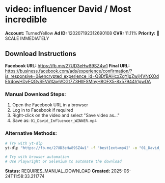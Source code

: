 # video: influencer David / Most incredible

**Account:** TurnedYellow
**Ad ID:** 120207192312690108
**CVR:** 11.11%
**Priority:** 🥇 SCALE IMMEDIATELY

## Download Instructions

**Facebook URL:** https://fb.me/27UD3eHw89SZ4w1
**Final URL:** https://business.facebook.com/ads/experience/confirmation/?is_responsive=0&encrypted_experience_id=Q8DfBAHcxZgYIgZwjl4VNtXOdEIr4owHDyFQGvSEVii1QxeVCGt7Z3HIIFSMnyH8OFX5-8x57944h1gwDA

### Manual Download Steps:
1. Open the Facebook URL in a browser
2. Log in to Facebook if required
3. Right-click on the video and select "Save video as..."
4. Save as: `01_David_Influencer_WINNER.mp4`

### Alternative Methods:
```bash
# Try with yt-dlp
yt-dlp "https://fb.me/27UD3eHw89SZ4w1" -f "best[ext=mp4]" -o "01_David_Influencer_WINNER.mp4"

# Try with browser automation
# Use Playwright or Selenium to automate the download
```

**Status:** REQUIRES_MANUAL_DOWNLOAD
**Created:** 2025-06-24T11:58:33.211774
